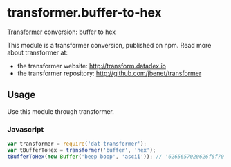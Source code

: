 # transformer.buffer-to-hex

[Transformer](http://github.com/jbenet/transformer) conversion: buffer to hex

This module is a transformer conversion, published on npm. Read more about transformer at:

- the transformer website: <http://transform.datadex.io>
- the transformer repository: <http://github.com/jbenet/transformer>

## Usage

Use this module through transformer.


### Javascript

```js
var transformer = require('dat-transformer');
var tBufferToHex = transformer('buffer', 'hex');
tBufferToHex(new Buffer('beep boop', 'ascii')); // '6265657020626f6f70'
```
